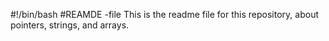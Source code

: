 #!/bin/bash
#REAMDE -file
This is the readme file for this repository, about pointers, strings, and arrays.
